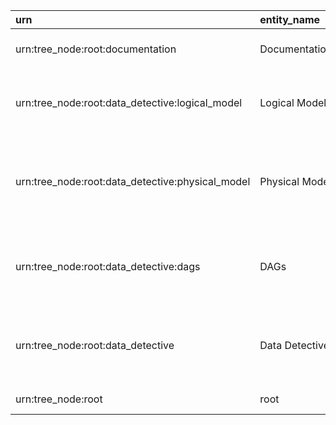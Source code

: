 | urn                                              | entity_name    | loaded_by        | entity_type   | json_data                                                                     | json_system   | codes   | htmls   | tables   | notifications   | grid   | json_data_ui   | entity_name_short   | search_data                                                     | links   | info   |
|:-------------------------------------------------|:---------------|:-----------------|:--------------|:------------------------------------------------------------------------------|:--------------|:--------|:--------|:---------|:----------------|:-------|:---------------|:--------------------|:----------------------------------------------------------------|:--------|:-------|
| urn:tree_node:root:documentation                 | Documentation  | dd_load_dds_root | TREE_NODE     | {'info': 'Документация сервиса\n'}                                            |               |         |         |          |                 |        |                |                     | urn:tree_node:root:documentation documentation                  |         |        |
| urn:tree_node:root:data_detective:logical_model  | Logical Model  | dd_load_dds_root | TREE_NODE     | {'info': 'Описание таблиц в сервисе Data Detective\n'}                        |               |         |         |          |                 |        |                |                     | urn:tree_node:root:data_detective:logical_model logical model   |         |        |
| urn:tree_node:root:data_detective:physical_model | Physical Model | dd_load_dds_root | TREE_NODE     | {'info': 'Раздел содержит техническую информацию по таблицам Data Detective'} |               |         |         |          |                 |        |                |                     | urn:tree_node:root:data_detective:physical_model physical model |         |        |
| urn:tree_node:root:data_detective:dags           | DAGs           | dd_load_dds_root | TREE_NODE     | {'info': 'Раздел содержит информацию по всем ETL процессам Data Platform'}    |               |         |         |          |                 |        |                |                     | urn:tree_node:root:data_detective:dags dags                     |         |        |
| urn:tree_node:root:data_detective                | Data Detective | dd_load_dds_root | TREE_NODE     | {'info': 'Раздел содержит всю доступную информацию по Data Detective\n'}      |               |         |         |          |                 |        |                |                     | urn:tree_node:root:data_detective data detective                |         |        |
| urn:tree_node:root                               | root           | dd_load_dds_root | TREE_NODE     | {'info': 'The root entity'}                                                   |               |         |         |          |                 |        |                |                     | urn:tree_node:root root                                         |         |        |